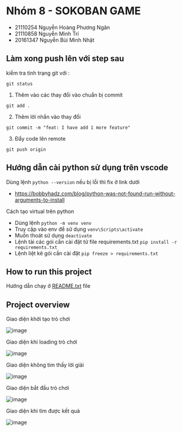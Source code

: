 # Nhóm 8 - SOKOBAN GAME
- 21110254 Nguyễn Hoàng Phương Ngân 
- 21110858 Nguyễn Minh Trí
- 20161347 Nguyễn Bùi Minh Nhật


## Làm xong push lên với step sau

kiểm tra tình trạng git với :

```
git status
```

1. Thêm vào các thay đổi vào chuẩn bị commit

```
git add .
```

2. Thêm lời nhắn vào thay đổi

```
git commit -m "feat: I have add 1 more feature"
```

3. Đẩy code lên remote

```
git push origin
```


## Hướng dẫn cài python sử dụng trên vscode
Dùng lệnh `python --version` nếu bị lỗi thì fix ở link dưới
- https://bobbyhadz.com/blog/python-was-not-found-run-without-arguments-to-install

Cách tạo virtual trên python
- Dùng lệnh `python -m venv venv`
- Truy cập vào env để sử dụng `venv\Scripts\activate`
- Muốn thoát sử dụng `deactivate`
- Lệnh tải các gói cần cài đặt từ file requirements.txt `pip install -r requirements.txt`
- Lệnh liệt kê gói cần cài đặt `pip freeze > requirements.txt`

## How to run this project
Hướng dẫn chạy ở [README.txt](README.txt) file

## Project overview

Giao diện khởi tạo trò chơi

![image](https://github.com/PhuongNgan2304/SOKOBAN_GAME/assets/101733700/cacafe70-8f31-4bd6-8de0-f0abee9b47db)

Giao diện khi loading trò chơi

![image](https://github.com/PhuongNgan2304/SOKOBAN_GAME/assets/101733700/b18d2801-a450-4906-b860-2ee17e2d7e56)

Giao diện không tìm thấy lời giải

![image](https://github.com/PhuongNgan2304/SOKOBAN_GAME/assets/101733700/f03a94bd-9f54-4c5f-b9cc-a445d19dfc0e)

Giao diện bắt đầu trò chơi

![image](https://github.com/PhuongNgan2304/SOKOBAN_GAME/assets/101733700/b7d92dea-ff3e-4705-84c8-521e59e67a3d)

Giao diện khi tìm được kết quả

![image](https://github.com/PhuongNgan2304/SOKOBAN_GAME/assets/101733700/b40124cb-67c9-49bf-8a3c-06d6cbc93a32)

